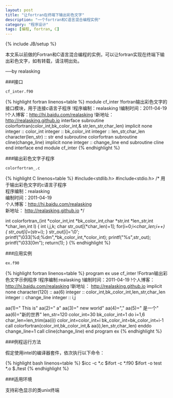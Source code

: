 ```yaml
---
layout: post
title: "让fortran在终端下输出彩色文字"
description: "一个fortran和C语言混合编程实例"
category: "程序设计"
tags: [编程, fortran, C]
---
```

{% include JB/setup %}

本文系以前做的Fortran和C语言混合编程的实例，可以让fortran实现在终端下输出彩色文字，如有转载，请注明出处。

──by realasking

###接口

`cf_inter.f90`

{% highlight fortran linenos=table %}
 module cf_inter
   !fortran输出彩色文字的接口模块，用于连接c语言子程序
   !程序编制：realasking
   !编制时间：2011-04-19
   !个人博客：http://hi.baidu.com/realasking
   !新地址：  http://realasking.github.io
   interface
     subroutine colorfortran(color_int,bk_color_int,&
     str,len_str,char_len)
       implicit none
       integer :: color_int
       integer :: bk_color_int
       integer :: len_str,char_len
       character(len_str) :: str
     end subroutine colorfortran
     subroutine cline(change_line)
       implicit none
       integer :: change_line
     end subroutine cline
   end interface
 end module cf_inter
{% endhighlight %}

###输出彩色文字子程序

`colorfortran_.c`

{% highlight C linenos=table %}
#include<stdlib.h>
#include<stdio.h>
/*
用于输出彩色文字的c语言子程序                                                                                   
程序编制：realasking                                                                                                                 
编制时间：2011-04-19                                                                                                                 
个人博客：http://hi.baidu.com/realasking  
新地址：  http://realasking.github.io
*/

int colorfortran_(int *color_int,int *bk_color_int,char *str,int *len_str,int *char_len,int l)
{
 int i,j,k;
 char str_out[(*char_len)+1];
 for(i=0;i<*char_len;i++)
    {
      str_out[i]=*(str+i);
     }
 str_out[i]='\0';
 printf("\033[%d;%dm",*bk_color_int,*color_int);
 printf("%s",str_out);
 printf("\033[0m");
 return(1);
}
{% endhighlight %}

###应用实例

`ex.f90`

{% highlight fortran linenos=table %}
program ex
use cf_inter
!Fortran输出彩色文字示例程序
!程序编制:realasking
!编制时间：2011-04-19
!个人博客：http://hi.baidu.com/realasking
!新地址：  http://realasking.github.io
implicit none
character(120) :: aa(6)
integer :: color_int,bk_color_int,len_str,char_len
integer :: change_line
integer :: i,j

aa(1)=" This is"
aa(2)=" a"
aa(3)=" new world"
aa(4)=","
aa(5)=" 是一个"
aa(6)="新的世界"
len_str=120
color_int=30
bk_color_int=1
do i=1,6
  char_len=len_trim(aa(i))
  color_int=color_int+i
  bk_color_int=bk_color_int+i-1
  call colorfortran(color_int,bk_color_int,&
  aa(i),len_str,char_len)
enddo
change_line=1
call cline(change_line)
end program ex
{% endhighlight %}

###例程运行方法

假定使用intel的编译器套件，依次执行以下命令：

{% highlight bash linenos=table %}
$icc -c *.c
$ifort -c *.f90 
$ifort -o test *.o
$./test
{% endhighlight %}

###适用环境

支持彩色显示的类unix终端


